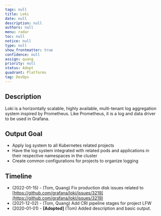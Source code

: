 ```yaml
---
tags: null
title: Loki
date: null
description: null
authors: null
menu: radar
toc: null
notice: null
type: null
show_frontmatter: true
confidence: null
assign: quang
priority: null
status: Adopt
quadrant: Platforms
tag: DevOps
---
```


## Description

Loki is a horizontally scalable, highly available, multi-tenant log aggregation system inspired by Prometheus. Like Prometheus, it is a log and data driver to be used in Grafana.

## Output Goal

* Apply log system to all Kubernetes related projects
* Have the log system integrated with related pods and applications in their respective namespaces in the cluster
* Create common configurations for projects to organize logging

## Timeline

* (2022-01-15) - (Tom, Quang) Fix production disk issues related to [https://github.com/grafana/loki/issues/3219](https://github.com/grafana/loki/issues/3219)
* (2021-12-02) - (Tom, Quang) Add CRI pipeline stages for project LFW
* (2020-01-01) - **[Adopted]** (Tom) Added description and basic output.